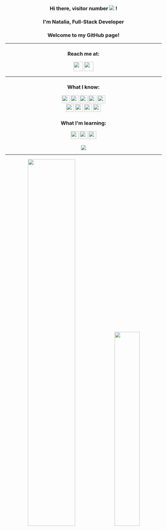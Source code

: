 
<h3 align=center> Hi there, visitor number <img src="https://profile-counter.glitch.me/nataliaCodes/count.svg" /> !</h3>
<h3 align=center> I'm Natalia, Full-Stack Developer </h3>
<h3 align=center> Welcome to my GitHub page!</h3>

---

**<h3 align=center>Reach me at:</h3>**
<div align=center>
  <a href="mailto:natalia.martian@gmail.com"><img src="https://img.shields.io/badge/Gmail-natalia.martian%40gmail.com-orange?logo=Gmail&logoColor=orange&labelColor=black" height="30" /></a>
  <a href="https://www.linkedin.com/in/nmartian/"><img src="https://img.shields.io/badge/LinkedIn-%2Fin%2Fnmartian-orange?logo=Linkedin&logoColor=orange&labelColor=black" height="30" /></a>
</div>

---
<div align=center>
  <h3>What I know:</h3>
  <div>
    <img src="https://img.shields.io/badge/-JavaScript-000000?style=flat&logo=javascript&logoColor=ffffff&labelColor=F7DF1E" height="25" />
    <img src="https://img.shields.io/badge/-React-000000?style=flat&logo=react&logoColor=ffffff&labelColor=61DAFB" height="25" />
    <img src="https://img.shields.io/badge/-Angular-000000?style=flat&logo=angular&logoColor=ffffff&labelColor=DD0031" height="25" />
    <img src="https://img.shields.io/badge/-Node.js-000000?style=flat&logo=Node.js&logoColor=ffffff&labelColor=339933" height="25" />
    <img src="https://img.shields.io/badge/-PostgreSQL-000000?style=flat&logo=postgresql&logoColor=ffffff&labelColor=4169E1" height="25" /></br>
    <img src="https://img.shields.io/badge/-HTML5-000000?style=flat&logo=html5&logoColor=ffffff&labelColor=E34F26" height="25" />
    <img src="https://img.shields.io/badge/-CSS3-000000?style=flat&logo=css3&logoColor=ffffff&labelColor=1572B6" height="25" />
    <img src="https://img.shields.io/badge/-Sass-000000?style=flat&logo=sass&logoColor=ffffff&labelColor=CC6699" height="25" />
    <img src="https://img.shields.io/badge/-font%20awesome-000000?style=flat&logo=font-awesome&logoColor=ffffff&labelColor=339AF0" height="25" />
  </div>
  
  <h3>What I'm learning:</h3>
  <div>
    <img src="https://img.shields.io/badge/-TypeScript-000000?style=flat&logo=typescript&logoColor=ffffff&labelColor=3178C6" height="25" />
    <img src="https://img.shields.io/badge/-Vue.js-000000?style=flat&logo=vue.js&logoColor=ffffff&labelColor=4FC08D" height="25" />
    <img src="https://img.shields.io/badge/-Python-000000?style=flat&logo=python&logoColor=ffffff&labelColor=3776AB" height="25" />
  </div>
  </br>

  <img src="https://github-readme-stats.vercel.app/api?username=nataliaCodes&hide=stars,contribs&count_private=true&show_icons=true&theme=transparent&rank_icon=percentile&custom_title=My%20Stats&count_private=true"  />
</div>

---

<div align=center>
  <img width="55%" src="https://streak-stats.demolab.com/?user=nataliaCodes"  />
  <img width="40%" src="https://github-readme-stats-eight-theta.vercel.app/api/top-langs/?username=nataliaCodes&layout=compact&langs_count=8&theme=transparent"/>
</div>


